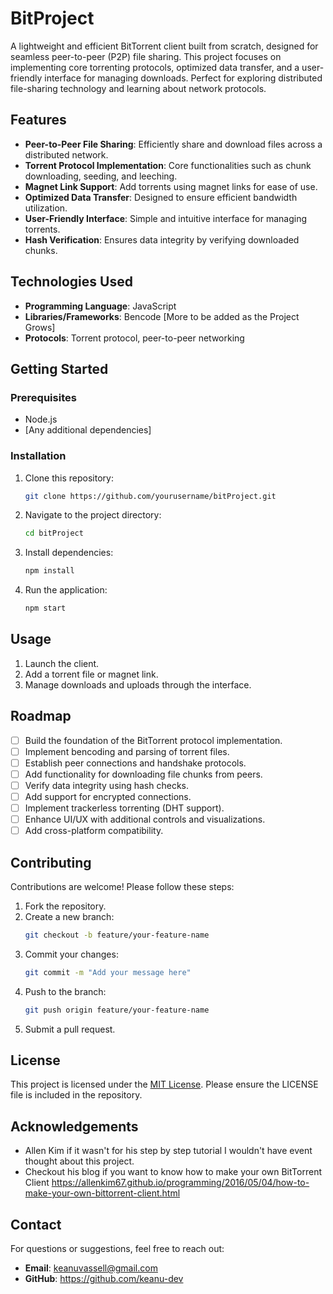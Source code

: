 # BitProject

A lightweight and efficient BitTorrent client built from scratch, designed for seamless peer-to-peer (P2P) file sharing. This project focuses on implementing core torrenting protocols, optimized data transfer, and a user-friendly interface for managing downloads. Perfect for exploring distributed file-sharing technology and learning about network protocols.

## Features

- **Peer-to-Peer File Sharing**: Efficiently share and download files across a distributed network.
- **Torrent Protocol Implementation**: Core functionalities such as chunk downloading, seeding, and leeching.
- **Magnet Link Support**: Add torrents using magnet links for ease of use.
- **Optimized Data Transfer**: Designed to ensure efficient bandwidth utilization.
- **User-Friendly Interface**: Simple and intuitive interface for managing torrents.
- **Hash Verification**: Ensures data integrity by verifying downloaded chunks.

## Technologies Used

- **Programming Language**: JavaScript
- **Libraries/Frameworks**: Bencode [More to be added as the Project Grows]
- **Protocols**: Torrent protocol, peer-to-peer networking

## Getting Started

### Prerequisites

- Node.js
- [Any additional dependencies]

### Installation

1. Clone this repository:
   ```bash
   git clone https://github.com/yourusername/bitProject.git
   ```
2. Navigate to the project directory:
   ```bash
   cd bitProject
   ```
3. Install dependencies:
   ```bash
   npm install
   ```
4. Run the application:
   ```bash
   npm start
   ```

## Usage

1. Launch the client.
2. Add a torrent file or magnet link.
3. Manage downloads and uploads through the interface.

## Roadmap

- [ ] Build the foundation of the BitTorrent protocol implementation.
- [ ] Implement bencoding and parsing of torrent files.
- [ ] Establish peer connections and handshake protocols.
- [ ] Add functionality for downloading file chunks from peers.
- [ ] Verify data integrity using hash checks.
- [ ] Add support for encrypted connections.
- [ ] Implement trackerless torrenting (DHT support).
- [ ] Enhance UI/UX with additional controls and visualizations.
- [ ] Add cross-platform compatibility.

## Contributing

Contributions are welcome! Please follow these steps:

1. Fork the repository.
2. Create a new branch:
   ```bash
   git checkout -b feature/your-feature-name
   ```
3. Commit your changes:
   ```bash
   git commit -m "Add your message here"
   ```
4. Push to the branch:
   ```bash
   git push origin feature/your-feature-name
   ```
5. Submit a pull request.

## License

This project is licensed under the [MIT License](LICENSE). Please ensure the LICENSE file is included in the repository.

## Acknowledgements

- Allen Kim if it wasn't for his step by step tutorial I wouldn't have event thought about this project.
- Checkout his blog if you want to know how to make your own BitTorrent Client https://allenkim67.github.io/programming/2016/05/04/how-to-make-your-own-bittorrent-client.html

## Contact

For questions or suggestions, feel free to reach out:

- **Email**: keanuvassell@gmail.com
- **GitHub**: https://github.com/keanu-dev
